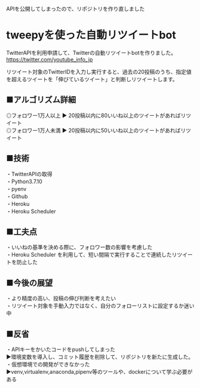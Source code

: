 APIを公開してしまったので、リポジトリを作り直しました


# tweepyを使った自動リツイートbot

TwitterAPIを利用申請して、Twitterの自動リツイートbotを作りました。
https://twitter.com/youtube_info_jp

リツイート対象のTwitterIDを入力し実行すると、過去の20投稿のうち、指定値を超えるツイートを「伸びているツイート」と判断しリツイートします。

## ■アルゴリズム詳細  
◎フォロワー1万人以上 ▶︎ 20投稿以内に80いいね以上のツイートがあればリツイート  
◎フォロワー1万人未満 ▶︎ 20投稿以内に50いいね以上のツイートがあればリツイート  

## ■技術
・TwitterAPIの取得  
・Python3.7.10  
・pyenv  
・Github  
・Heroku  
・Heroku Scheduler  

## ■工夫点    
・いいねの基準を決める際に、フォロワー数の影響を考慮した  
・Heroku Scheduler を利用して、短い間隔で実行することで連続したリツイートを防止した  

## ■今後の展望  
・より精度の高い、投稿の伸び判断を考えたい  
・リツイート対象を手動入力ではなく、自分のフォローリストに設定するか迷い中  

## ■反省
・APIキーをかいたコードをpushしてしまった  
  ▶︎環境変数を導入し、コミット履歴を削除して、リポジトリを新たに生成した。  
・仮想環境での開発ができなかった  
  ▶︎venv,virtualenv,anaconda,pipenv等のツールや、dockerについて学ぶ必要がある  
